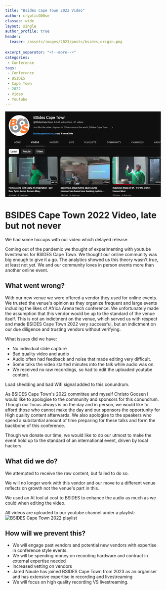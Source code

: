 ```yaml
---
title: "Bsides Cape Town 2022 Video"
author: crypticG00se
classes: wide
layout: single
author_profile: true
header:
  teaser: /assets/images/2023/posts/bsides_origin.png

excerpt_separator: "<!--more-->"
categories:
 - Conference
tags:
 - Conference
 - BSIDES
 - Cape Town
 - 2022
 - Video
 - Youtube
---
```


![BSIDES Cape Town youtube channel](/assets/images/2023/posts/bsides-video-2022.png)

# BSIDES Cape Town 2022 Video, late but not never

We had some hiccups with our video which delayed release.

Coming out of the pandemic we thought of experimenting with youtube livestreams for BSIDES Cape Town. 
We thought our online community was big enough to give it a go. The analytics showed us this theory wasn't true, at least 
not yet. We and our community loves in person events more than another online event. 

## What went wrong?
With our new venue we were offered a vendor they used for online events. We trusted the venue's opinion as they organize 
frequent and large events including the likes of Africa Arena tech conference. We unfortunately made the assumption that
this vendor would be up to the standard of the venue itself. This is not an indictment on the venue, which served us with respect
and made BSIDES Cape Town 2022 very successful, but an indictment on our due diligence and trusting vendors without verifying.

What issues did we have:
* No individual slide capture
* Bad quality video and audio
* Audio often had feedback and noise that made editing very difficult.
* Some talks the video started minutes into the talk while audio was on.
* We received no raw recordings, so had to edit the uploaded youtube content.

Load shedding and bad Wifi signal added  to this conundrum.

As BSIDES Cape Town's 2022 committee and myself Christo Goosen I would like to apologise to the community and sponsors
for this conundrum. Though our focus always is on the day and in person, we would like to afford those who cannot make the day
and our sponsors the opportunity for High quality content afterwards. We also apologise to the speakers who spend a substantial
amount of time preparing for these talks and form the backbone of this conference.

Though we donate our time, we would like to do our utmost to make the event hold up to the standard of an international 
event, driven by local hackers. 

## What did we do?
We attempted to receive the raw content, but failed to do so. 

We will no longer work with this vendor and our move to a different venue reflects on growth not the venue's part in this.

We used an AI tool at cost to BSIDES to enhance the audio as much as we could when editing the video. 

All videos are uploaded to our youtube channel under a playlist: ![BSIDES Cape Town 2022 playlist](https://www.youtube.com/watch?v=3SkfvR4Te20&list=PLeJhV5rPwpkPcAz6o14oj1u2no_2AYKMm)

## How will we prevent this?
* We will engage past vendors and potential new vendors with expertise in conference style events.
* We will be spending money on recording hardware and contract in external expertise needed
* Increased vetting on vendors
* Jared Naude has joined BSIDES Cape Town from 2023 as an organiser and has extensive expertise in recording and livestreaming
* We will focus on high quality recording VS livestreaming. 